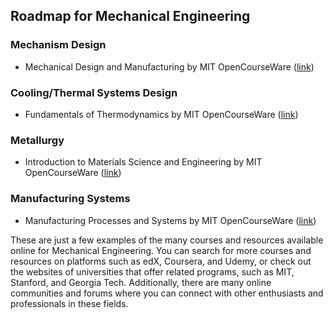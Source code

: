 
## Roadmap for Mechanical Engineering

### Mechanism Design

-   Mechanical Design  and Manufacturing by MIT OpenCourseWare ([link](https://ocw.mit.edu/courses/mechanical-engineering/2-007-design-and-manufacturing-i-spring-2009/))

### Cooling/Thermal Systems Design

-   Fundamentals of  Thermodynamics  by  MIT  OpenCourseWare ([link](https://ocw.mit.edu/courses/mechanical-engineering/2-111-engineering-thermodynamics-spring-2006/))

### Metallurgy

-   Introduction to Materials Science and Engineering by  MIT OpenCourseWare  ([link](https://ocw.mit.edu/courses/materials-science-and-engineering/3-012-fundamentals-of-materials-science-fall-2005/))

### Manufacturing Systems

-   Manufacturing Processes and Systems by MIT OpenCourseWare ([link](https://ocw.mit.edu/courses/mechanical-engineering/2-830-manufacturing-processes-and-systems-spring-2009/))

These are just a few examples of the many courses and resources available online for Mechanical Engineering. You can search for more courses and resources on platforms such as edX,  Coursera, and  Udemy, or check out the websites of universities that offer related programs, such as MIT, Stanford, and Georgia Tech. Additionally, there are many  online communities  and forums where you can connect with other enthusiasts and professionals in these fields.
